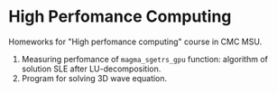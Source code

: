 # High Perfomance Computing

Homeworks for "High perfomance computing" course in CMC MSU.

1. Measuring perfomance of `magma_sgetrs_gpu` function: algorithm of solution SLE after LU-decomposition.
2. Program for solving 3D wave equation. 
